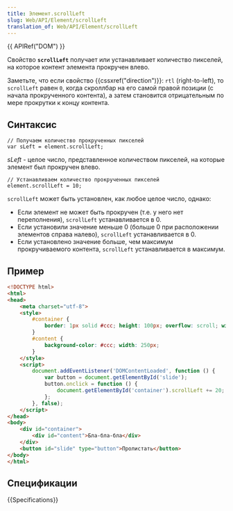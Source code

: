 ```yaml
---
title: Элемент.scrollLeft
slug: Web/API/Element/scrollLeft
translation_of: Web/API/Element/scrollLeft
---
```

{{ APIRef("DOM") }}

Свойство **`scrollLeft`** получает или устанавливает количество пикселей, на которое контент элемента прокручен влево.

Заметьте, что если свойство {{cssxref("direction")}}: `rtl` (right-to-left), то `scrollLeft` равен `0`, когда скроллбар на его самой правой позиции (с начала прокрученного контента), а затем становится отрицательным по мере прокрутки к концу контента.

## Синтаксис

```
// Получаем количество прокрученных пикселей
var sLeft = element.scrollLeft;
```

_sLeft_ - целое число, представленное количеством пикселей, на которые элемент был прокручен влево.

```
// Устанавливаем количество прокрученных пикселей
element.scrollLeft = 10;
```

`scrollLeft` может быть установлен, как любое целое число, однако:

- Если элемент не может быть прокручен (т.е. у него нет переполнения), `scrollLeft` устанавливается в 0.
- Если установили значение меньше 0 (больше 0 при расположении элементов справа налево), `scrollLeft` устанавливается в 0.
- Если установлено значение больше, чем максимум прокручиваемого контента, `scrollLeft` устанавливается в максимум.

## Пример

```html
<!DOCTYPE html>
<html>
<head>
    <meta charset="utf-8">
    <style>
        #container {
            border: 1px solid #ccc; height: 100px; overflow: scroll; width: 100px;
        }
        #content {
            background-color: #ccc; width: 250px;
        }
    </style>
    <script>
        document.addEventListener('DOMContentLoaded', function () {
            var button = document.getElementById('slide');
            button.onclick = function () {
                document.getElementById('container').scrollLeft += 20;
            };
        }, false);
    </script>
</head>
<body>
    <div id="container">
        <div id="content">Бла-бла-бла</div>
    </div>
    <button id="slide" type="button">Пролистать</button>
</body>
</html>
```

## Спецификации

{{Specifications}}
